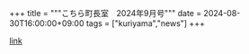 +++
title = """こちら町長室　2024年9月号"""
date = 2024-08-30T16:00:00+09:00
tags = ["kuriyama","news"]
+++


[link](https://www.town.kuriyama.hokkaido.jp/site/mayor/28645.html)
